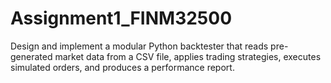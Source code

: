 # Assignment1_FINM32500
Design and implement a modular Python backtester that reads pre-generated market data from a CSV file, applies trading strategies, executes simulated orders, and produces a performance report.
